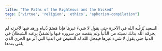 ```yaml
---
title: "The Paths of the Righteous and the Wicked"
tags: ['virtue', 'religion', 'ethics', "aphorism-compilation"]
---
```


 السعيد يُرَغِّبه الله في الآخرة حتى يقول لا شيءَ غيرها فإذا هَضَمَ دُنياه وزهد فيها لآخرته لم يحرمْه الله بذلك نصيبَه من الدُّنيا ولم ينقصه من سروره فيها والشقيُّ يرغبه الشيطانُ في الدنيا حتى يقول لا شيء غيرها فيعجل الله له التنغيصَ في الدنيا التي آثر مع الخزي الذي يلقى بعدها
